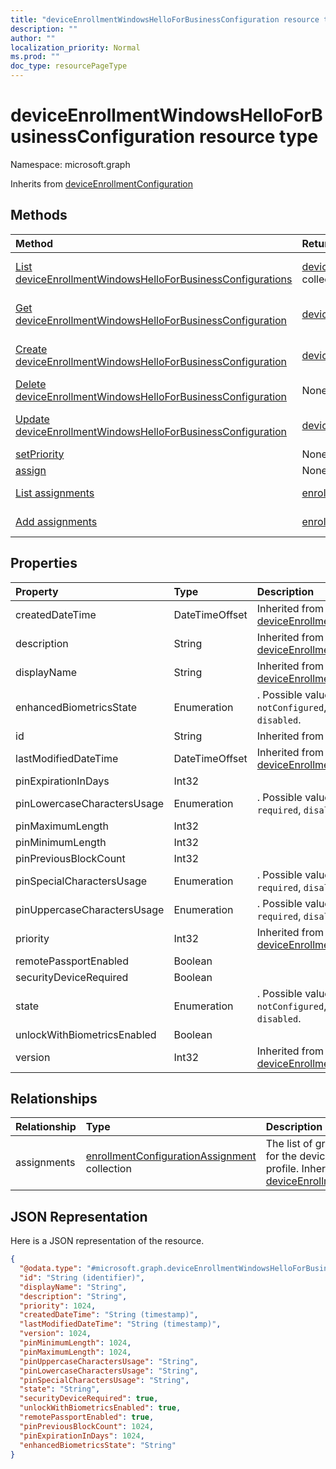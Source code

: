 ```yaml
---
title: "deviceEnrollmentWindowsHelloForBusinessConfiguration resource type"
description: ""
author: ""
localization_priority: Normal
ms.prod: ""
doc_type: resourcePageType
---
```


# deviceEnrollmentWindowsHelloForBusinessConfiguration resource type


Namespace: microsoft.graph




Inherits from [deviceEnrollmentConfiguration](../resources/deviceenrollmentconfiguration.md)

## Methods
|Method|Return Type|Description|
|:---|:---|:---|
|[List deviceEnrollmentWindowsHelloForBusinessConfigurations](../api/deviceenrollmentwindowshelloforbusinessconfiguration-list.md)|[deviceEnrollmentWindowsHelloForBusinessConfiguration](../resources/deviceenrollmentwindowshelloforbusinessconfiguration.md) collection|List properties and relationships of the [deviceEnrollmentWindowsHelloForBusinessConfiguration](../resources/deviceenrollmentwindowshelloforbusinessconfiguration.md) objects.|
|[Get deviceEnrollmentWindowsHelloForBusinessConfiguration](../api/deviceenrollmentwindowshelloforbusinessconfiguration-get.md)|[deviceEnrollmentWindowsHelloForBusinessConfiguration](../resources/deviceenrollmentwindowshelloforbusinessconfiguration.md)|Read properties and relationships of the [deviceEnrollmentWindowsHelloForBusinessConfiguration](../resources/deviceenrollmentwindowshelloforbusinessconfiguration.md) object.|
|[Create deviceEnrollmentWindowsHelloForBusinessConfiguration](../api/deviceenrollmentwindowshelloforbusinessconfiguration-create.md)|[deviceEnrollmentWindowsHelloForBusinessConfiguration](../resources/deviceenrollmentwindowshelloforbusinessconfiguration.md)|Create a new [deviceEnrollmentWindowsHelloForBusinessConfiguration](../resources/deviceenrollmentwindowshelloforbusinessconfiguration.md) object.|
|[Delete deviceEnrollmentWindowsHelloForBusinessConfiguration](../api/deviceenrollmentwindowshelloforbusinessconfiguration-delete.md)|None|Deletes a [deviceEnrollmentWindowsHelloForBusinessConfiguration](../resources/deviceenrollmentwindowshelloforbusinessconfiguration.md).|
|[Update deviceEnrollmentWindowsHelloForBusinessConfiguration](../api/deviceenrollmentwindowshelloforbusinessconfiguration-update.md)|[deviceEnrollmentWindowsHelloForBusinessConfiguration](../resources/deviceenrollmentwindowshelloforbusinessconfiguration.md)|Update the properties of a [deviceEnrollmentWindowsHelloForBusinessConfiguration](../resources/deviceenrollmentwindowshelloforbusinessconfiguration.md) object.|
|[setPriority](../api/deviceenrollmentwindowshelloforbusinessconfiguration-setpriority.md)|None||
|[assign](../api/deviceenrollmentwindowshelloforbusinessconfiguration-assign.md)|None||
|[List assignments](../api/deviceenrollmentwindowshelloforbusinessconfiguration-list-assignments.md)|[enrollmentConfigurationAssignment](../resources/enrollmentconfigurationassignment.md) collection|Get the enrollmentConfigurationAssignments from the assignments navigation property.|
|[Add assignments](../api/deviceenrollmentwindowshelloforbusinessconfiguration-post-assignments.md)|[enrollmentConfigurationAssignment](../resources/enrollmentconfigurationassignment.md)|Add assignments by posting to the assignments collection.|

## Properties
|Property|Type|Description|
|:---|:---|:---|
|createdDateTime|DateTimeOffset| Inherited from [deviceEnrollmentConfiguration](../resources/deviceenrollmentconfiguration.md)|
|description|String| Inherited from [deviceEnrollmentConfiguration](../resources/deviceenrollmentconfiguration.md)|
|displayName|String| Inherited from [deviceEnrollmentConfiguration](../resources/deviceenrollmentconfiguration.md)|
|enhancedBiometricsState|Enumeration|. Possible values are: `notConfigured`, `enabled`, `disabled`.|
|id|String| Inherited from [entity](../resources/entity.md)|
|lastModifiedDateTime|DateTimeOffset| Inherited from [deviceEnrollmentConfiguration](../resources/deviceenrollmentconfiguration.md)|
|pinExpirationInDays|Int32||
|pinLowercaseCharactersUsage|Enumeration|. Possible values are: `allowed`, `required`, `disallowed`.|
|pinMaximumLength|Int32||
|pinMinimumLength|Int32||
|pinPreviousBlockCount|Int32||
|pinSpecialCharactersUsage|Enumeration|. Possible values are: `allowed`, `required`, `disallowed`.|
|pinUppercaseCharactersUsage|Enumeration|. Possible values are: `allowed`, `required`, `disallowed`.|
|priority|Int32| Inherited from [deviceEnrollmentConfiguration](../resources/deviceenrollmentconfiguration.md)|
|remotePassportEnabled|Boolean||
|securityDeviceRequired|Boolean||
|state|Enumeration|. Possible values are: `notConfigured`, `enabled`, `disabled`.|
|unlockWithBiometricsEnabled|Boolean||
|version|Int32| Inherited from [deviceEnrollmentConfiguration](../resources/deviceenrollmentconfiguration.md)|

## Relationships
|Relationship|Type|Description|
|:---|:---|:---|
|assignments|[enrollmentConfigurationAssignment](../resources/enrollmentconfigurationassignment.md) collection|The list of group assignments for the device configuration profile. Inherited from [deviceEnrollmentConfiguration](../resources/deviceenrollmentconfiguration.md)|

## JSON Representation
Here is a JSON representation of the resource.
<!-- {
  "blockType": "resource",
  "keyProperty": "id",
  "@odata.type": "microsoft.graph.deviceEnrollmentWindowsHelloForBusinessConfiguration",
  "baseType": "microsoft.graph.deviceEnrollmentConfiguration",
  "openType": false
}
-->
``` json
{
  "@odata.type": "#microsoft.graph.deviceEnrollmentWindowsHelloForBusinessConfiguration",
  "id": "String (identifier)",
  "displayName": "String",
  "description": "String",
  "priority": 1024,
  "createdDateTime": "String (timestamp)",
  "lastModifiedDateTime": "String (timestamp)",
  "version": 1024,
  "pinMinimumLength": 1024,
  "pinMaximumLength": 1024,
  "pinUppercaseCharactersUsage": "String",
  "pinLowercaseCharactersUsage": "String",
  "pinSpecialCharactersUsage": "String",
  "state": "String",
  "securityDeviceRequired": true,
  "unlockWithBiometricsEnabled": true,
  "remotePassportEnabled": true,
  "pinPreviousBlockCount": 1024,
  "pinExpirationInDays": 1024,
  "enhancedBiometricsState": "String"
}
```

